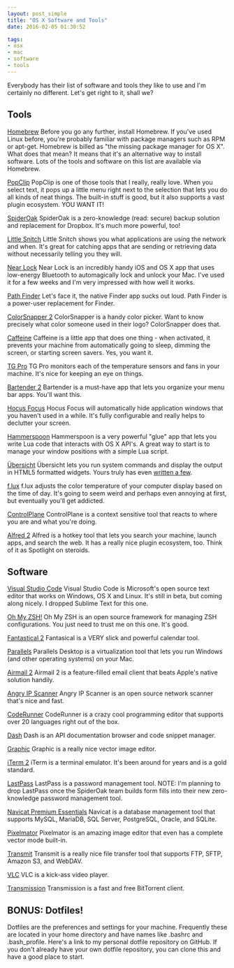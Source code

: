 ```yaml
---
layout: post_simple
title: "OS X Software and Tools"
date: 2016-02-05 01:30:52

tags:
- osx
- mac
- software
- tools
---
```


Everybody has their list of software and tools they like to use and I'm certainly no different. Let's get right to it, shall we?

## Tools

[Homebrew](http://brew.sh/)
Before you go any further, install Homebrew. If you've used Linux before, you're probably familiar with package managers such as RPM or apt-get. Homebrew is billed as "the missing package manager for OS X". What does that mean? It means that it's an alternative way to install software. Lots of the tools and software on this list are available via Homebrew.

[PopClip](https://pilotmoon.com/popclip/)
PopClip is one of those tools that I really, really love. When you select text, it pops up a little menu right next to the selection that lets you do all kinds of neat things. The built-in stuff is good, but it also supports a vast plugin ecosystem. YOU WANT IT!

[SpiderOak](https://spideroak.com/)
SpiderOak is a zero-knowledge (read: secure) backup solution and replacement for Dropbox. It's much more powerful, too!

[Little Snitch](https://www.obdev.at/products/littlesnitch/index.html)
Little Snitch shows you what applications are using the network and when. It's great for catching apps that are sending or retrieving data without necessarily telling you they will.

[Near Lock](http://nearlock.me/)
Near Lock is an incredibly handy iOS and OS X app that uses low-energy Bluetooth to automagically lock and unlock your Mac. I've used it for a few weeks and I'm very impressed with how well it works.

[Path Finder](http://www.cocoatech.com/pathfinder/)
Let's face it, the native Finder app sucks out loud. Path Finder is a power-user replacement for Finder.

[ColorSnapper 2](http://colorsnapper.com/)
ColorSnapper is a handy color picker. Want to know precisely what color someone used in their logo? ColorSnapper does that.

[Caffeine](http://lightheadsw.com/caffeine/)
Caffeine is a little app that does one thing - when activated, it prevents your machine from automatically going to sleep, dimming the screen, or starting screen savers. Yes, you want it.

[TG Pro](https://www.tunabellysoftware.com/tgpro/)
TG Pro monitors each of the temperature sensors and fans in your machine. It's nice for keeping an eye on things.

[Bartender 2](https://www.macbartender.com/)
Bartender is a must-have app that lets you organize your menu bar apps. You'll want this.

[Hocus Focus](http://hocusfoc.us/)
Hocus Focus will automatically hide application windows that you haven't used in a while. It's fully configurable and really helps to declutter your screen.

[Hammerspoon](http://www.hammerspoon.org/)
Hammerspoon is a very powerful "glue" app that lets you write Lua code that interacts with OS X API's. A great way to start is to manage your window positions with a simple Lua script.

[Übersicht](http://tracesof.net/uebersicht/)
Übersicht lets you run system commands and display the output in HTML5 formatted widgets. Yours truly has even [written a few](http://tracesof.net/uebersicht-widgets/#outdated-brew-formulae).

[f.lux](https://justgetflux.com/)
f.lux adjusts the color temperature of your computer display based on the time of day. It's going to seem weird and perhaps even annoying at first, but eventually you'll get addicted.

[ControlPlane](http://www.controlplaneapp.com/)
ControlPlane is a context sensitive tool that reacts to where you are and what you're doing.

[Alfred 2](https://www.alfredapp.com/)
Alfred is a hotkey tool that lets you search your machine, launch apps, and search the web. It has a really nice plugin ecosystem, too. Think of it as Spotlight on steroids.

## Software
[Visual Studio Code](https://code.visualstudio.com/)
Visual Studio Code is Microsoft's open source text editor that works on Windows, OS X and Linux. It's still in beta, but coming along nicely. I dropped Sublime Text for this one.

[Oh My ZSH!](http://ohmyz.sh/)
Oh My ZSH is an open source framework for managing ZSH configurations. You just need to trust me on this one. It's good.

[Fantastical 2](https://flexibits.com/fantastical)
Fantasical is a VERY slick and powerful calendar tool.

[Parallels](https://www.parallels.com/products/desktop/)
Parallels Desktop is a virtualization tool that lets you run Windows (and other operating systems) on your Mac.

[Airmail 2](http://airmailapp.com/)
Airmail 2 is a feature-filled email client that beats Apple's native solution handily.

[Angry IP Scanner](http://angryip.org/)
Angry IP Scanner is an open source network scanner that's nice and fast.

[CodeRunner](https://coderunnerapp.com/)
CodeRunner is a crazy cool programming editor that supports over 20 languages right out of the box.

[Dash](https://kapeli.com/dash)
Dash is an API documentation browser and code snippet manager.

[Graphic](http://graphic.com/mac/)
Graphic is a really nice vector image editor.

[iTerm 2](https://www.iterm2.com/)
iTerm is a terminal emulator. It's been around for years and is a gold standard.

[LastPass](https://lastpass.com/)
LastPass is a password management tool. NOTE: I'm planning to drop LastPass once the SpiderOak team builds form fills into their new zero-knowledge password management tool.

[Navicat Premium Essentials](http://www.navicat.com/products/navicat-essentials)
Navicat is a database management tool that supports MySQL, MariaDB, SQL Server, PostgreSQL, Oracle, and SQLite.

[Pixelmator](http://www.pixelmator.com/mac/)
Pixelmator is an amazing image editor that even has a complete vector mode built-in.

[Transmit](https://panic.com/transmit/)
Transmit is a really nice file transfer tool that supports FTP, SFTP, Amazon S3, and WebDAV.

[VLC](https://www.videolan.org/vlc/)
VLC is a kick-ass video player.

[Transmission](http://www.transmissionbt.com/)
Transmission is a fast and free BitTorrent client.

## BONUS: Dotfiles!

Dotfiles are the preferences and settings for your machine. Frequently these are located in your home directory and have names like .bashrc and .bash_profile. Here's a link to my personal dotfile repository on GitHub. If you don't already have your own dotfile repository, you can clone this and have a good place to start.

